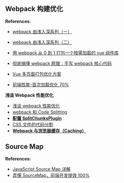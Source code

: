 ## Webpack 构建优化

**References:**

- [webpack 由浅入深系列（一）](https://juejin.cn/post/6864385286634225672)
- [webpack 由浅入深系列（二）](https://juejin.cn/post/6894268731762376718)
- [用 webpack 从 0 到 1 打包一个按需加载的 vue 组件库](https://juejin.cn/post/6932736907830886413)
- [彻底搞懂 webpack 原理：手写 webpack 核心代码](https://juejin.cn/post/6945994800898244645)

- [Vue 多页面打包优化方案](https://juejin.cn/post/6844904057950175239)
- [前端性能-首次加载优化 70%](https://juejin.cn/post/7153527700286603300)

**浅谈 Webpack 性能优化**

- [浅谈 webpack 性能优化](https://zhuanlan.zhihu.com/p/139498741)
- [webpack 和 Code Splitting](https://github.com/darrell0904/webpack-doc/blob/master/docs/chapter2/code_splitting.md)
- **[配置 SplitChunksPlugin](https://github.com/darrell0904/webpack-doc/blob/master/docs/chapter2/split_chunks_plugin.md)**
- [CSS 文件的代码分割](https://github.com/darrell0904/webpack-doc/blob/master/docs/chapter2/css_splitting.md)
- **[Webpack 与浏览器缓存（Caching）](https://github.com/darrell0904/webpack-doc/blob/master/docs/chapter2/caching.md)**

## Source Map

**References:**

- [JavaScript Source Map 详解](https://ruanyifeng.com/blog/2013/01/javascript_source_map.html)
- [弄懂 SourceMap，前端开发提效 100%](https://zhuanlan.zhihu.com/p/467566753)
